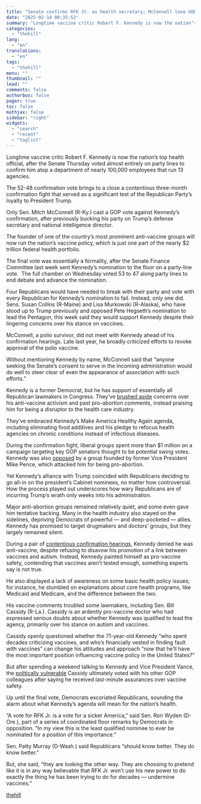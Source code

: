 ```yaml
---
title: "Senate confirms RFK Jr. as health secretary; McConnell lone GOP dissenter"
date: "2025-02-14 00:35:52"
summary: "Longtime vaccine critic Robert F. Kennedy is now the nation’s top health official, after the Senate Thursday voted almost entirely on party lines to confirm him atop a department of nearly 100,000 employees that run 13 agencies. The 52-48 confirmation vote brings to a close a contentious three-month confirmation fight..."
categories:
  - "thehill"
lang:
  - "en"
translations:
  - "en"
tags:
  - "thehill"
menu: ""
thumbnail: ""
lead: ""
comments: false
authorbox: false
pager: true
toc: false
mathjax: false
sidebar: "right"
widgets:
  - "search"
  - "recent"
  - "taglist"
---
```


Longtime vaccine critic Robert F. Kennedy is now the nation’s top health official, after the Senate Thursday voted almost entirely on party lines to confirm him atop a department of nearly 100,000 employees that run 13 agencies.

The 52-48 confirmation vote brings to a close a contentious three-month confirmation fight that served as a significant test of the Republican Party’s loyalty to President Trump.

Only Sen. Mitch McConnell (R-Ky.) cast a GOP vote against Kennedy’s confirmation, after previously bucking his party on Trump’s defense secretary and national intelligence director.

The founder of one of the country’s most prominent anti-vaccine groups will now run the nation’s vaccine policy, which is just one part of the nearly $2 trillion federal health portfolio.

The final vote was essentially a formality, after the Senate Finance Committee last week sent Kennedy’s nomination to the floor on a party-line vote.  The full chamber on Wednesday voted 53 to 47 along party lines to end debate and advance the nomination.

Four Republicans would have needed to break with their party and vote with every Republican for Kennedy’s nomination to fail. Instead, only one did.  Sens. Susan Collins (R-Maine) and Lisa Murkowski (R-Alaska), who have stood up to Trump previously and opposed Pete Hegseth’s nomination to lead the Pentagon, this week said they would support Kennedy despite their lingering concerns over his stance on vaccines.

McConnell, a polio survivor, did not meet with Kennedy ahead of his confirmation hearings. Late last year, he broadly criticized efforts to revoke approval of the polio vaccine.

Without mentioning Kennedy by name, McConnell said that “anyone seeking the Senate’s consent to serve in the incoming administration would do well to steer clear of even the appearance of association with such efforts.”

Kennedy is a former Democrat, but he has support of essentially all Republican lawmakers in Congress. They’ve [brushed aside](https://thehill.com/policy/healthcare/5051723-gop-senators-robert-kennedy-jr/) concerns over his anti-vaccine activism and past pro-abortion comments, instead praising him for being a disruptor to the health care industry.

They’ve embraced Kennedy’s Make America Healthy Again agenda, including eliminating food additives and his pledge to refocus health agencies on chronic conditions instead of infectious diseases.

During the confirmation fight, liberal groups spent more than $1 million on a campaign targeting key GOP senators thought to be potential swing votes. Kennedy was also [opposed](https://thehill.com/policy/healthcare/5087354-mike-pence-group-senators-robert-kennedy-jr/) by a group founded by former Vice President Mike Pence, which attacked him for being pro-abortion.

Yet Kennedy’s alliance with Trump coincided with Republicans deciding to go all-in on the president’s Cabinet nominees, no matter how controversial. How the process played out underscores how wary Republicans are of incurring Trump’s wrath only weeks into his administration.

Major anti-abortion groups remained relatively quiet, and some even gave him tentative backing. Many in the health industry also stayed on the sidelines, depriving Democrats of powerful — and deep-pocketed — allies. Kennedy has promised to target drugmakers and doctors’ groups, but they largely remained silent.

During a pair of [contentious confirmation hearings](https://thehill.com/policy/healthcare/5117209-robert-kennedy-senate-hearing/), Kennedy denied he was anti-vaccine, despite refusing to disavow his promotion of a link between vaccines and autism. Instead, Kennedy painted himself as pro-vaccine safety, contending that vaccines aren’t tested enough, something experts say is not true.

He also displayed a lack of awareness on some basic health policy issues; for instance, he stumbled on explanations about core health programs, like Medicaid and Medicare, and the difference between the two.

His vaccine comments troubled some lawmakers, including Sen. Bill Cassidy (R-La.). Cassidy is an ardently pro-vaccine doctor who had expressed serious doubts about whether Kennedy was qualified to lead the agency, primarily over his stance on autism and vaccines.

Cassidy openly questioned whether the 71-year-old Kennedy “who spent decades criticizing vaccines, and who’s financially vested in finding fault with vaccines” can change his attitudes and approach “now that he’ll have the most important position influencing vaccine policy in the United States?”

But after spending a weekend talking to Kennedy and Vice President Vance, the [politically vulnerable](https://thehill.com/policy/healthcare/5119803-cassidy-vote-kennedy-hhs/) Cassidy ultimately voted with his other GOP colleagues after saying he received last-minute assurances over vaccine safety.

Up until the final vote, Democrats excoriated Republicans, sounding the alarm about what Kennedy’s agenda will mean for the nation’s health.

“A vote for RFK Jr. is a vote for a sicker America,” said Sen. Ron Wyden (D-Ore.), part of a series of coordinated floor remarks by Democrats in opposition. “In my view this is the least qualified nominee to ever be nominated for a position of this importance.”

Sen. Patty Murray (D-Wash.) said Republicans “should know better. They do know better.”

But, she said, “they are looking the other way. They are choosing to pretend like it is in any way believable that RFK Jr. won’t use his new power to do exactly the thing he has been trying to do for decades — undermine vaccines.”

[thehill](https://thehill.com/policy/healthcare/5141880-robert-f-kennedy-jr-confirmed/)
